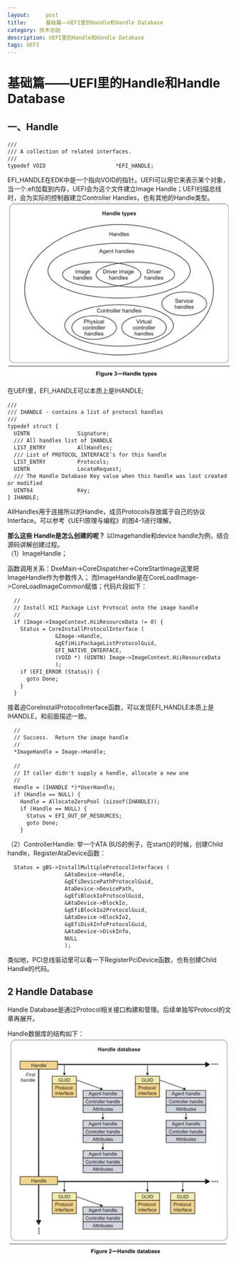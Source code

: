 ```yaml
---
layout:     post
title:      基础篇——UEFI里的Handle和Handle Database
category: 技术总结
description: UEFI里的Handle和Handle Database
tags: UEFI
---
```

# 基础篇——UEFI里的Handle和Handle Database

## 一、Handle
```
///
/// A collection of related interfaces.
///
typedef VOID                      *EFI_HANDLE;
```

EFI_HANDLE在EDK中是一个指向VOID的指针。UEFI可以用它来表示某个对象，当一个.efi加载到内存，UEFI会为这个文件建立Image Handle；UEFI扫描总线时，会为实际的控制器建立Controller Handles，也有其他的Handle类型。<br>
![](images\2018-3-12-handle\1.jpg) <br>

在UEFI里，EFI_HANDLE可以本质上是IHANDLE;
```
///
/// IHANDLE - contains a list of protocol handles
///
typedef struct {
  UINTN               Signature;
  /// All handles list of IHANDLE
  LIST_ENTRY          AllHandles;
  /// List of PROTOCOL_INTERFACE's for this handle
  LIST_ENTRY          Protocols;      
  UINTN               LocateRequest;
  /// The Handle Database Key value when this handle was last created or modified
  UINT64              Key;
} IHANDLE;
```
AllHandles用于连接所以的Handle，成员Protocols存放属于自己的协议Interface。可以参考《UEFI原理与编程》的图4-1进行理解。

**那么这些 Handle是怎么创建的呢？**
以Imagehandle和device handle为例，结合源码讲解创建过程。<br>
（1）ImageHandle；

函数调用关系：DxeMain->CoreDispatcher->CoreStartImage这里把ImageHandle作为参数传入；
而ImageHandle是在CoreLoadImage->CoreLoadImageCommon赋值；代码片段如下：
```
  //
  // Install HII Package List Protocol onto the image handle
  //
  if (Image->ImageContext.HiiResourceData != 0) {
    Status = CoreInstallProtocolInterface (
               &Image->Handle,
               &gEfiHiiPackageListProtocolGuid,
               EFI_NATIVE_INTERFACE,
               (VOID *) (UINTN) Image->ImageContext.HiiResourceData
               );
    if (EFI_ERROR (Status)) {
      goto Done;
    }
  }
```
接着追CoreInstallProtocolInterface函数，可以发现EFI_HANDLE本质上是IHANDLE，和前面描述一致。
```
  //
  // Success.  Return the image handle
  //
  *ImageHandle = Image->Handle;

  //
  // If caller didn't supply a handle, allocate a new one
  //
  Handle = (IHANDLE *)*UserHandle;
  if (Handle == NULL) {
    Handle = AllocateZeroPool (sizeof(IHANDLE));
    if (Handle == NULL) {
      Status = EFI_OUT_OF_RESOURCES;
      goto Done;
    }
```

（2）ControllerHandle:
举一个ATA BUS的例子，在start()的时候，创建Child handle，RegisterAtaDevice函数：
```
  Status = gBS->InstallMultipleProtocolInterfaces (
                  &AtaDevice->Handle,
                  &gEfiDevicePathProtocolGuid,
                  AtaDevice->DevicePath,
                  &gEfiBlockIoProtocolGuid,
                  &AtaDevice->BlockIo,
                  &gEfiBlockIo2ProtocolGuid,
                  &AtaDevice->BlockIo2,
                  &gEfiDiskInfoProtocolGuid,
                  &AtaDevice->DiskInfo,
                  NULL
                  );
```
类似地，PCI总线驱动里可以看一下RegisterPciDevice函数，也有创建Child Handle的代码。

## 2 Handle Database
Handle Database是通过Protocol相关接口构建和管理。后续单独写Protocol的文章再展开。

Handle数据库的结构如下：<br>
![](images\2018-3-12-handle\2.jpg) <br>